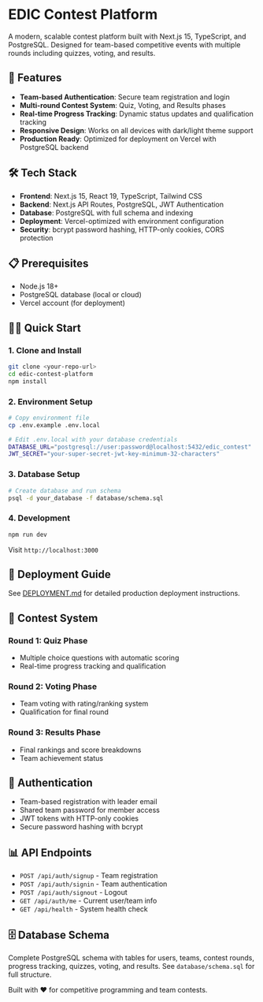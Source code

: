 # EDIC Contest Platform

A modern, scalable contest platform built with Next.js 15, TypeScript, and PostgreSQL. Designed for team-based competitive events with multiple rounds including quizzes, voting, and results.

## 🚀 Features

- **Team-based Authentication**: Secure team registration and login
- **Multi-round Contest System**: Quiz, Voting, and Results phases
- **Real-time Progress Tracking**: Dynamic status updates and qualification tracking
- **Responsive Design**: Works on all devices with dark/light theme support
- **Production Ready**: Optimized for deployment on Vercel with PostgreSQL backend

## 🛠️ Tech Stack

- **Frontend**: Next.js 15, React 19, TypeScript, Tailwind CSS
- **Backend**: Next.js API Routes, PostgreSQL, JWT Authentication
- **Database**: PostgreSQL with full schema and indexing
- **Deployment**: Vercel-optimized with environment configuration
- **Security**: bcrypt password hashing, HTTP-only cookies, CORS protection

## 📋 Prerequisites

- Node.js 18+ 
- PostgreSQL database (local or cloud)
- Vercel account (for deployment)

## 🏃‍♂️ Quick Start

### 1. Clone and Install

```bash
git clone <your-repo-url>
cd edic-contest-platform
npm install
```

### 2. Environment Setup

```bash
# Copy environment file
cp .env.example .env.local

# Edit .env.local with your database credentials
DATABASE_URL="postgresql://user:password@localhost:5432/edic_contest"
JWT_SECRET="your-super-secret-jwt-key-minimum-32-characters"
```

### 3. Database Setup

```bash
# Create database and run schema
psql -d your_database -f database/schema.sql
```

### 4. Development

```bash
npm run dev
```

Visit `http://localhost:3000`

## 🚀 Deployment Guide

See [DEPLOYMENT.md](DEPLOYMENT.md) for detailed production deployment instructions.

## 🎯 Contest System

### Round 1: Quiz Phase
- Multiple choice questions with automatic scoring
- Real-time progress tracking and qualification

### Round 2: Voting Phase  
- Team voting with rating/ranking system
- Qualification for final round

### Round 3: Results Phase
- Final rankings and score breakdowns
- Team achievement status

## 🔐 Authentication

- Team-based registration with leader email
- Shared team password for member access
- JWT tokens with HTTP-only cookies
- Secure password hashing with bcrypt

## 📊 API Endpoints

- `POST /api/auth/signup` - Team registration
- `POST /api/auth/signin` - Team authentication  
- `POST /api/auth/signout` - Logout
- `GET /api/auth/me` - Current user/team info
- `GET /api/health` - System health check

## 🗄️ Database Schema

Complete PostgreSQL schema with tables for users, teams, contest rounds, progress tracking, quizzes, voting, and results. See `database/schema.sql` for full structure.

Built with ❤️ for competitive programming and team contests.
